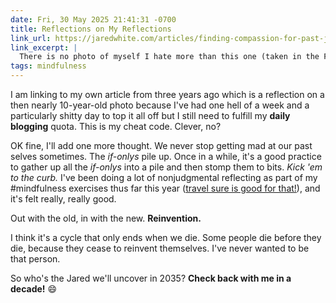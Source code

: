 ```yaml
---
date: Fri, 30 May 2025 21:41:31 -0700
title: Reflections on My Reflections
link_url: https://jaredwhite.com/articles/finding-compassion-for-past-jared
link_excerpt: |
  There is no photo of myself I hate more than this one (taken in the Fall of 2014). If I were captured by an Evil Mastermind, they could force me to divulge all my deepest darkest secrets by threatening to release this photo to my friends and loved ones. (**But HAHA HA, the joke’s on you Evil Mastermind!** I’ve preemptively published this for the whole world to see! _Bwha ha ha!_ Ha. Ha?)
tags: mindfulness
---
```


I am linking to my own article from three years ago which is a reflection on a then nearly 10-year-old photo because I've had one hell of a week and a particularly shitty day to top it all off but I still need to fulfill my **daily blogging** quota. This is my cheat code. Clever, no?

OK fine, I'll add one more thought. We never stop getting mad at our past selves sometimes. The _if-onlys_ pile up. Once in a while, it's a good practice to gather up all the _if-onlys_ into a pile and then stomp them to bits. _Kick 'em to the curb._ I've been doing a lot of nonjudgmental reflecting as part of my #mindfulness exercises thus far this year ([travel sure is good for that!](https://jaredwhite.com/tag/nomadlifestyle/)), and it's felt really, really good.

Out with the old, in with the new. **Reinvention.**

I think it's a cycle that only ends when we die. Some people die before they die, because they cease to reinvent themselves. I've never wanted to be that person.

So who's the Jared we'll uncover in 2035? **Check back with me in a decade!** 😄
